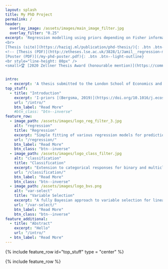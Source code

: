 ```yaml
---
layout: splash
title: My PhD Project
permalink: /
header:
  overlay_image: /assets/images/main_image_filter.jpg
  overlay_filter: "0.25"
excerpt: 'Regression modelling using priors depending on Fisher information covariance kernels (I-priors) 
<br>
[Thesis (site)](https://haziqj.ml/publication/phd-thesis/){: .btn .btn--light-outline}&nbsp;
<!-- [Thesis (PDF)](http://etheses.lse.ac.uk/3828/1/Jamil__regression-modelling.pdf){: .btn .btn--light-outline}&nbsp; -->
[Poster (PDF)](/my-phd-poster.pdf){: .btn .btn--light-outline}
<br style="line-height: 80px" />
<small>🏆 [2020 Zellner Thesis Award (honourable mention)](https://community.amstat.org/businessandeconomicstatisticssection/new-item/new-item2)</small>'


intro: 
  - excerpt: 'A thesis submitted to the London School of Economics and Political Science for the degree of Doctor of Philosophy in Statistics.'
top_stuff:
  - title: "Introduction"
    excerpt: 'I-priors [(Bergsma, 2019)](https://doi.org/10.1016/j.ecosta.2019.10.002) are a class of objective priors which make use of the Fisher information. Estimation is simple, inference straightforward, and often gives better predictions for new data.'
    url: "/intro/"
    btn_label: "Read More"
    #btn_class: "btn--inverse"
feature_row:
  - image_path: /assets/images/logo_reg_filter_3.jpg
    alt: "regression"
    title: "Regression"
    excerpt: "Simple fitting of various regression models for prediction and inference."
    url: "/regression/"
    btn_label: "Read More"
    btn_class: "btn--inverse"
  - image_path: /assets/images/logo_class_filter.jpg
    alt: "classification"
    title: "Classification"
    excerpt: "Extension to categorical responses for binary and multiclass classification."
    url: "/classification/"
    btn_label: "Read More"
    btn_class: "btn--inverse"
  - image_path: /assets/images/logo_bvs.png
    alt: "var-select"
    title: "Variable Selection"
    excerpt: "A fully Bayesian approach to variable selection for linear models."
    url: "/var-select/"
    btn_label: "Read More"
    btn_class: "btn--inverse"
feature_additional:
  - title: "Abstract"
    excerpt: "Hello"
    url: "/intro/"
  - btn_label: "Read More"
---
```


{% include feature_row id="top_stuff" type = "center" %}

{% include feature_row %}

<!-- {% include feature_row id="feature_additional" type = "center" %} -->
